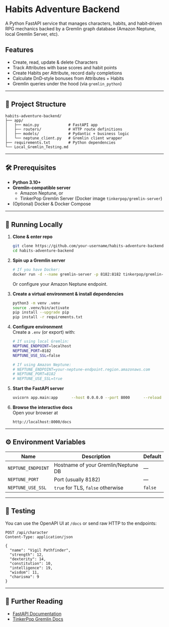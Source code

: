 # Habits Adventure Backend

A Python FastAPI service that manages characters, habits, and habit‑driven RPG mechanics backed by a Gremlin graph database (Amazon Neptune, local Gremlin Server, etc).

## Features

- Create, read, update & delete Characters  
- Track Attributes with base scores and habit points  
- Create Habits per Attribute, record daily completions  
- Calculate DnD‑style bonuses from Attributes + Habits  
- Gremlin queries under the hood (via `gremlin_python`)

---

## 📁 Project Structure

```
habits-adventure-backend/
├── app/
│   ├── main.py             # FastAPI app
│   ├── routers/            # HTTP route definitions
│   ├── models/             # Pydantic + business logic
│   └── neptune_client.py   # Gremlin client wrapper
├── requirements.txt        # Python dependencies
└── Local_Gremlin_Testing.md
```

---

## 🛠 Prerequisites

- **Python 3.10+**  
- **Gremlin‑compatible server**
  - Amazon Neptune, or  
  - TinkerPop Gremlin Server (Docker image `tinkerpop/gremlin-server`)  
- (Optional) Docker & Docker Compose

---

## 🚀 Running Locally

1. **Clone & enter repo**  
   ```bash
   git clone https://github.com/your-username/habits-adventure-backend.git
   cd habits-adventure-backend
   ```

2. **Spin up a Gremlin server**  
   ```bash
   # If you have Docker:
   docker run -d --name gremlin-server -p 8182:8182 tinkerpop/gremlin-server
   ```
   Or configure your Amazon Neptune endpoint.

3. **Create a virtual environment & install dependencies**  
   ```bash
   python3 -m venv .venv
   source .venv/bin/activate
   pip install --upgrade pip
   pip install -r requirements.txt
   ```

4. **Configure environment**  
   Create a `.env` (or export) with:
   ```bash
   # If using local Gremlin:
   NEPTUNE_ENDPOINT=localhost
   NEPTUNE_PORT=8182
   NEPTUNE_USE_SSL=false

   # If using Amazon Neptune:
   # NEPTUNE_ENDPOINT=your-neptune-endpoint.region.amazonaws.com
   # NEPTUNE_PORT=8182
   # NEPTUNE_USE_SSL=true
   ```

5. **Start the FastAPI server**  
   ```bash
   uvicorn app.main:app      --host 0.0.0.0 --port 8000      --reload
   ```

6. **Browse the interactive docs**  
   Open your browser at  
   ```
   http://localhost:8000/docs
   ```

---

## ⚙️ Environment Variables

| Name               | Description                         | Default  |
|--------------------|-------------------------------------|----------|
| `NEPTUNE_ENDPOINT` | Hostname of your Gremlin/Neptune DB | —        |
| `NEPTUNE_PORT`     | Port (usually 8182)                 | —        |
| `NEPTUNE_USE_SSL`  | `true` for TLS, `false` otherwise   | `false`  |

---

## 🧪 Testing

You can use the OpenAPI UI at `/docs` or send raw HTTP to the endpoints:
```http
POST /api/character
Content-Type: application/json

{
  "name": "Vigil Pathfinder",
  "strength": 12,
  "dexterity": 14,
  "constitution": 10,
  "intelligence": 19,
  "wisdom": 11,
  "charisma": 9
}
```

---

## 📖 Further Reading

- [FastAPI Documentation](https://fastapi.tiangolo.com/)  
- [TinkerPop Gremlin Docs](https://tinkerpop.apache.org/docs/current/)  
